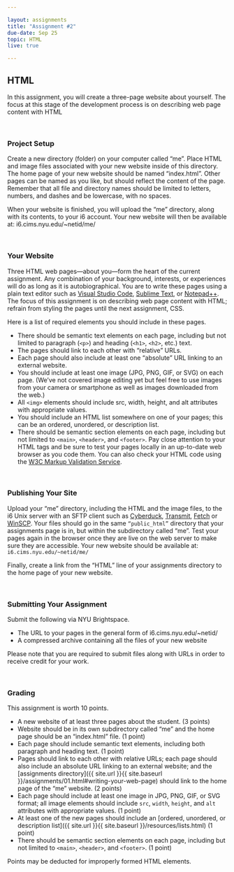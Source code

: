 ```yaml
---

layout: assignments
title: "Assignment #2"
due-date: Sep 25 
topic: HTML
live: true

---
```


## HTML
In this assignment, you will create a three-page website about yourself. The focus at this stage of the development process is on describing web page content with HTML

<div class="section-break"><br></div>

### Project Setup
Create a new directory (folder) on your computer called “me”. Place HTML and image files associated with your new website inside of this directory. The home page of your new website should be named “index.html”. Other pages can be named as you like, but should reflect the content of the page. Remember that all file and directory names should be limited to letters, numbers, and dashes and be lowercase, with no spaces.

When your website is finished, you will upload the “me” directory, along with its contents, to your i6 account. Your new website will then be available at: i6.cims.nyu.edu/~netid/me/

<div class="section-break"><br></div>

### Your Website
Three HTML web pages—about you—form the heart of the current assignment. Any combination of your background, interests, or experiences will do as long as it is autobiographical. You are to write these pages using a plain text editor such as [Visual Studio Code](https://code.visualstudio.com/), [Sublime Text](https://www.sublimetext.com/), or [Notepad++](https://notepad-plus-plus.org/). The focus of this assignment is on describing web page content with HTML; refrain from styling the pages until the next assignment, CSS.

Here is a list of required elements you should include in these pages.

- There should be semantic text elements on each page, including but not limited to paragraph (`<p>`) and heading (`<h1>`, `<h2>`, etc.) text.
- The pages should link to each other with “relative” URLs.
- Each page should also include at least one “absolute” URL linking to an external website.
- You should include at least one image (JPG, PNG, GIF, or SVG) on each page. (We’ve not covered image editing yet but feel free to use images from your camera or smartphone as well as images downloaded from the web.)
- All `<img>` elements should include src, width, height, and alt attributes with appropriate values.
- You should include an HTML list somewhere on one of your pages; this can be an ordered, unordered, or description list.
- There should be semantic section elements on each page, including but not limited to `<main>`, `<header>`, and `<footer>`.
Pay close attention to your HTML tags and be sure to test your pages locally in an up-to-date web browser as you code them. You can also check your HTML code using the [W3C Markup Validation Service](https://validator.w3.org/).

<div class="section-break"><br></div>

### Publishing Your Site
Upload your “me” directory, including the HTML and the image files, to the i6 Unix server with an SFTP client such as [Cyberduck](https://cyberduck.io/), [Transmit](https://panic.com/transmit/), [Fetch](https://www.nyu.edu/life/information-technology/getting-started/software.html) or [WinSCP](https://winscp.net/). Your files should go in the same `“public_html”` directory that your assignments page is in, but within the subdirectory called “me”. Test your pages again in the browser once they are live on the web server to make sure they are accessible. Your new website should be available at: `i6.cims.nyu.edu/~netid/me/`

Finally, create a link from the “HTML” line of your assignments directory to the home page of your new website.

<div class="section-break"><br></div>

### Submitting Your Assignment
Submit the following via NYU Brightspace. 

- The URL to your pages in the general form of i6.cims.nyu.edu/~netid/
- A compressed archive containing all the files of your new website

Please note that you are required to submit files along with URLs in order to receive credit for your work.

<div class="section-break"><br></div>

### Grading
This assignment is worth 10 points.

- A new website of at least three pages about the student. (3 points)
- Website should be in its own subdirectory called “me” and the home page should be an “index.html” file. (1 point)
- Each page should include semantic text elements, including both paragraph and heading text. (1 point)
- Pages should link to each other with relative URLs; each page should also include an absolute URL linking to an external website; and the [assignments directory]({{ site.url }}{{ site.baseurl }}/assignments/01.html#writing-your-web-page) should link to the home page of the “me” website. (2 points)
- Each page should include at least one image in JPG, PNG, GIF, or SVG format; all image elements should include `src`, `width`, `height`, and `alt` attributes with appropriate values. (1 point)
- At least one of the new pages should include an [ordered, unordered, or description list]({{ site.url }}{{ site.baseurl }}/resources/lists.html) (1 point)
- There should be semantic section elements on each page, including but not limited to `<main>`, `<header>`, and `<footer>`. (1 point)

Points may be deducted for improperly formed HTML elements.